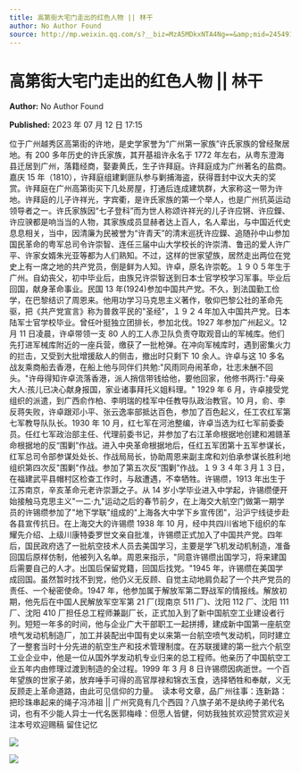 ```yaml
---
title: 高第街大宅门走出的红色人物 || 林干
author: No Author Found
source: http://mp.weixin.qq.com/s?__biz=MzA5MDkxNTA4Ng==&amp;mid=2454913886&amp;idx=1&amp;sn=086c044bcc4c3829341abf7ef13f2518&amp;chksm=87a3cb3fb0d442298dad9874a8228c92d6040513829a13db1af169ba2da4f101e5ca4677848b&poc_token=HJ_Do2ejHyO-wNZGG8Q1S8FdPgy1YBBEob-nUEme
---
```


# 高第街大宅门走出的红色人物 || 林干

**Author:** No Author Found

**Published:** 2023 年 07 月 12 日 17:15

位于广州越秀区高第街的许地，是史学家誉为“广州第一家族”许氏家族的曾经聚居地。有 200 多年历史的许氏家族，其开基祖许永名于 1772 年左右，从粤东澄海县迁居到广州，落籍经商，娶妻黄氏，生子许拜庭。许拜庭成为广州著名的盐商。嘉庆 15 年（1810），许拜庭组建剿匪队参与剿捕海盗，获得晋封中议大夫的奖赏。许拜庭在广州高第街买下几处房屋，打通后连成建筑群，大家称这一带为许地。许拜庭的儿子许祥光，字宾衢，是许氏家族的第一个举人，也是广州抗英运动领导者之一。许氏家族因“七子登科”而为世人称颂许祥光的儿子许应锵、许应鑅、许应骙都是响当当的人物，其家族成员显赫者达上百人，名人辈出，与中国近代史息息相关，当中，因清廉为民被誉为“许青天”的清末巡抚许应鑅、追随孙中山参加国民革命的粤军总司令许崇智、连任三届中山大学校长的许崇清、鲁迅的爱人许广平、许家女婿朱光亚等都为人们熟知。不过，这样的世家望族，居然走出两位在党史上有一席之地的共产党员，倒是鲜为人知。许卓，原名许崇乾。１９０５年生于广州。自幼丧父，初中毕业后，由族兄许崇智送到日本士官学校学习军事。毕业后回国，献身革命事业。民国 13 年(1924)参加中国共产党。不久，到法国勤工俭学，在巴黎结识了周恩来。他用功学习马克思主义著作，敬仰巴黎公社的革命先驱，把《共产党宣言》称为普救平民的"圣经"，１９２４年加入中国共产党。日本陆军士官学校毕业。曾任叶挺独立团排长，参加北伐。1927 年参加广州起义。12 月 11 日凌晨，许卓带领一支 80 人的工人赤卫队负责夺取观音山的军械库。他们先打进军械库附近的一座兵营，缴获了一批枪弹。在冲向军械库时，遇到密集火力的拦击，又受到大批增援敌人的侧击，撤出时只剩下 10 余人。许卓与这 10 多名战友乘商船去香港，在船上他与同伴们共勉:"风雨同舟闹革命，壮志未酬不回头。"许母得知许卓流落香港，派人捎信带钱给他，要他回家，他修书两行:"母亲大人:孩儿已决心献身报国，家业诸事拜托义姐料理。" 1929 年 6 月，许卓接受党组织的派遣，到广西俞作柏、李明瑞的桂军中任教导队政治教官。10 月，俞、李反蒋失败，许卓跟邓小平、张云逸率部抵达百色，参加了百色起义，任工农红军第七军教导队队长。1930 年 10 月，红七军在河池整编，许卓当选为红七军前委委员。任红七军政治部主任、代理前委书记，并参加了右江革命根据地创建和湘赣革命根据地的反“围剿”作战。进入中央革命根据地后，任红五军团第十五军参谋长，红军总司令部参谋处处长、作战局局长，协助周恩来副主席和刘伯承参谋长胜利地组织第四次反"围剿"作战。参加了第五次反“围剿”作战。１９３４年３月１３日，在福建武平县帽村区检查工作时，与敌遭遇，不幸牺牲。许锡缵，1913 年出生于江苏南京，辛亥革命元老许崇灏之子。从 14 岁小学毕业进入中学起，许锡缵便开始接触马克思主义"一二·九"运动之后的春节前夕，在上海交大航空门做第一期学员的许锡缵参加了"地下学联"组成的"上海各大中学下乡宣传团"，沿沪宁线徒步赴各县宣传抗日。在上海交大的许锡缵 1938 年 10 月，经中共四川省地下组织的车耀先介绍、上级川康特委罗世文亲自批准，许锡缵正式加入了中国共产党。四年后，国民政府选了一批航空技术人员去美国学习，主要是学飞机发动机制造，准备回国后原样仿制，他被列入名单。周恩来指示，"同意许锡缵出国学习，将来建国后需要自己的人才。出国后保留党籍，回国后找党。"1945 年，许锡缵在美国学成回国。虽然暂时找不到党，他仍义无反顾、自觉主动地肩负起了一个共产党员的责任、一个秘密使命。1947 年，他参加属于解放军第二野战军的情报线。解放初期，他先后在中国人民解放军空军第 21 厂(现南京 511 厂)、沈阳 112 厂、沈阳 111 厂、沈阳 410 厂担任总工程师兼副厂长，正式加入到了新中国航空工业建设者行列。短短一年多的时间，他与企业广大干部职工一起拼搏，建成新中国第一座航空喷气发动机制造厂，加工并装配出中国有史以来第一台航空喷气发动机，同时建立了一整套当时十分先进的航空生产和技术管理制度。在苏联援建的第一批六个航空工业企业中，他是一位从国外学发动机专业归来的总工程师。他亲历了中国航空工业五年内由修理过渡到制造的全过程。1999 年 3 月 8 日许锡缵因病逝世。一个百年望族的世家子弟，放弃唾手可得的高官厚禄和锦衣玉食，选择牺牲和奉献，义无反顾走上革命道路，由此可见信仰的力量。  读本号文章，品广州往事：连新路：把珍珠串起来的绳子冯沛祖 || 广州究竟有几个西园？八旗子弟不是纨绔子弟代名词，也有不少能人异士一代名医郭梅峰：但愿人皆健，何妨我独贫欢迎赞赏欢迎关注本号欢迎赐稿 留住记忆

![](https://mmbiz.qpic.cn/mmbiz_jpg/PJWG74pLsMYOM51EzHpCJ0gKXXicM3VGC7MyxkDEzW4AewbibYC2iaWxn3ow87rUfeWFnAGdicWkTVuGXiaoWpLqpZw/640)

![](https://mmbiz.qpic.cn/mmbiz_jpg/PJWG74pLsMYOM51EzHpCJ0gKXXicM3VGCGG8cE0sHApPrUZLJBibGw76hZ2rShmemq4Qia2DjUkBma6RutjIx02cA/640)
